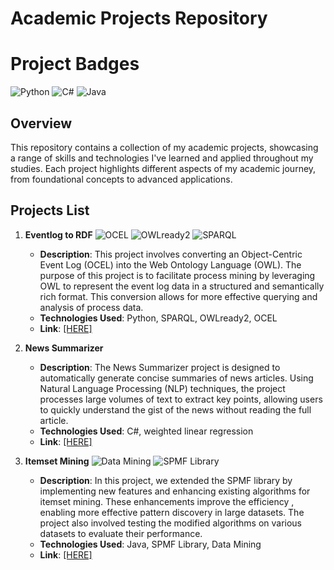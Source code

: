 # Academic Projects Repository
# Project Badges

![Python](https://img.shields.io/badge/Python-3.8-blue)
![C#](https://img.shields.io/badge/C%23-red)
![Java](https://img.shields.io/badge/Java-1.8-blue)




## Overview

This repository contains a collection of my academic projects, showcasing a range of skills and technologies I've learned and applied throughout my studies. Each project highlights different aspects of my academic journey, from foundational concepts to advanced applications.

## Projects List

1. **Eventlog to RDF**
![OCEL](https://img.shields.io/badge/OCEL-Event%20Logs-brightgreen)
![OWLready2](https://img.shields.io/badge/OWLready2-Web%20Ontology%20Language-orange)
![SPARQL](https://img.shields.io/badge/SPARQL-Querying-yellow)
    - **Description**: This project involves converting an Object-Centric Event Log (OCEL) into the Web Ontology Language (OWL). The purpose of this project is to facilitate process mining by leveraging OWL to represent the event log data in a structured and semantically rich format. This conversion allows for more effective querying and analysis of process data.
    - **Technologies Used**: Python, SPARQL, OWLready2, OCEL
    - **Link**: [[HERE]](https://github.com/mahmoodsoltani/Academic-Projects/tree/master/Eventlog_to_RDF_Convertor)


3. **News Summarizer**
   - **Description**: The News Summarizer project is designed to automatically generate concise summaries of news articles. Using Natural Language Processing (NLP) techniques, the project processes large volumes of text to extract key points, allowing users to quickly understand the gist of the news without reading the full article. 
   - **Technologies Used**: C#, weighted linear regression 
   - **Link**: [[HERE]](https://github.com/mahmoodsoltani/Academic-Projects/tree/master/Summarizer)

4. **Itemset Mining**
![Data Mining](https://img.shields.io/badge/Data%20Mining-Advanced-orange)
![SPMF Library](https://img.shields.io/badge/SPMF-Extension-green)
   - **Description**: In this project, we extended the SPMF library by implementing new features and enhancing existing algorithms for itemset mining. These enhancements improve the efficiency , enabling more effective pattern discovery in large datasets. The project also involved testing the modified algorithms on various datasets to evaluate their performance.
   - **Technologies Used**: Java, SPMF Library, Data Mining
   - **Link**: [[HERE]](https://github.com/mahmoodsoltani/Academic-Projects/tree/master/Itemset%20Mining)
